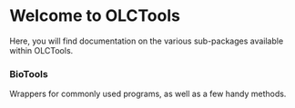 # Welcome to OLCTools

Here, you will find documentation on the various sub-packages available within OLCTools.

### BioTools

Wrappers for commonly used programs, as well as a few handy methods.
